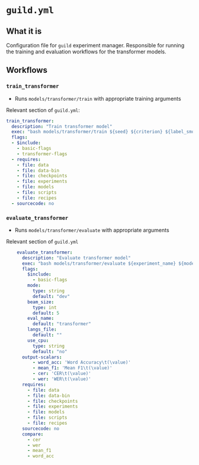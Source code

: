 # `guild.yml`

## What it is

Configuration file for `guild` experiment manager.
Responsible for running the training and evaluation workflows for the transformer models.

## Workflows

### `train_transformer`

- Runs `models/transformer/train` with appropriate training arguments

Relevant section of `guild.yml`:

```yaml
train_transformer:
  description: "Train transformer model"
  exec: "bash models/transformer/train ${seed} ${criterion} ${label_smoothing} ${optimizer} ${lr} ${lr_scheduler} ${warmup_init_lr} ${warmup_updates} ${clip_norm} ${max_update} ${save_interval} ${encoder_layers} ${encoder_attention_heads} ${decoder_layers} ${decoder_attention_heads} ${activation_fn} ${batch_size} ${p_dropout} ${decoder_embedding_dim} ${decoder_hidden_size} ${encoder_embedding_dim} ${encoder_hidden_size} ${experiment_name} ${validate_interval} ${validate_interval_updates} ${patience}"
  flags:
  - $include:
    - basic-flags
    - transformer-flags
  - requires:
    - file: data
    - file: data-bin
    - file: checkpoints
    - file: experiments
    - file: models
    - file: scripts
    - file: recipes
  - sourcecode: no
```

### `evaluate_transformer`

- Runs `models/transformer/evaluate` with appropriate arguments

Relevant section of `guild.yml`

```yaml
    evaluate_transformer:
      description: "Evaluate transformer model"
      exec: "bash models/transformer/evaluate ${experiment_name} ${mode} ${beam_size} ${seed} ${eval_name} ${langs_file} ${use_cpu}"
      flags:
        $include:
          - basic-flags
        mode:
          type: string
          default: "dev"
        beam_size:
          type: int
          default: 5
        eval_name:
          default: "transformer"
        langs_file:
          default: ""
        use_cpu:
          type: string
          default: "no"
      output-scalars:
          - word_acc: 'Word Accuracy\t(\value)'
          - mean_f1: 'Mean F1\t(\value)'
          - cer: 'CER\t(\value)'
          - wer: 'WER\t(\value)'
      requires:
        - file: data
        - file: data-bin
        - file: checkpoints
        - file: experiments
        - file: models
        - file: scripts
        - file: recipes
      sourcecode: no
      compare:
        - cer
        - wer
        - mean_f1
        - word_acc
```
